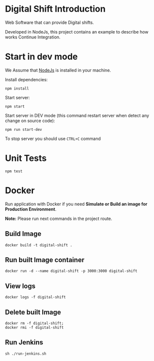 # Digital Shift Introduction
Web Software that can provide Digital shifts.

Developed in NodeJs, this project contains an example to describe how works  Continue Integration.

# Start in dev mode
We Assume that [NodeJs](https://nodejs.org) is installed in your machine.

Install dependencies:
```
npm install
```

Start server:
```
npm start
```

Start server in DEV mode (this command restart server when detect any change on source code):
```
npm run start-dev
```

To stop server you should use ``CTRL+C`` command

# Unit Tests
```
npm test
```

# Docker
Run application with Docker if you need <b>Simulate or Build an image for Production Environment</b>.

<b>Note:</b> Please run next commands in the project route. 

## Build Image
```
docker build -t digital-shift .
```

## Run built Image container
```
docker run -d --name digital-shift -p 3000:3000 digital-shift
```

## View logs
```
docker logs -f digital-shift
```

## Delete built Image
```
docker rm -f digital-shift;
docker rmi -f digital-shift
```

## Run Jenkins
```
sh ./run-jenkins.sh
```
